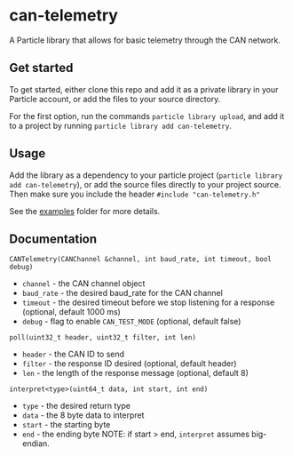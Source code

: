 # can-telemetry

A Particle library that allows for basic telemetry through the CAN network. 

## Get started 

To get started, either clone this repo and add it as a private library in your Particle account, or add the files to your source directory. 

For the first option, run the commands `particle library upload`, and add it to a project by running `particle library add can-telemetry`.

## Usage

Add the library as a dependency to your particle project (`particle library add can-telemetry`), or add the source files directly to your project source. Then make sure you include the header `#include "can-telemetry.h"`

See the [examples](examples) folder for more details.

## Documentation

`CANTelemetry(CANChannel &channel, int baud_rate, int timeout, bool debug)`
- `channel` - the CAN channel object
- `baud_rate` - the desired baud_rate for the CAN channel
- `timeout` - the desired timeout before we stop listening for a response (optional, default 1000 ms)
- `debug` - flag to enable `CAN_TEST_MODE` (optional, default false)

`poll(uint32_t header, uint32_t filter, int len)`
- `header` - the CAN ID to send
- `filter` - the response ID desired (optional, default header)
- `len` - the length of the response message (optional, default 8)

`interpret<type>(uint64_t data, int start, int end)`
- `type` - the desired return type
- `data` - the 8 byte data to interpret
- `start` - the starting byte
- `end` - the ending byte
NOTE: if start > end, `interpret` assumes big-endian.